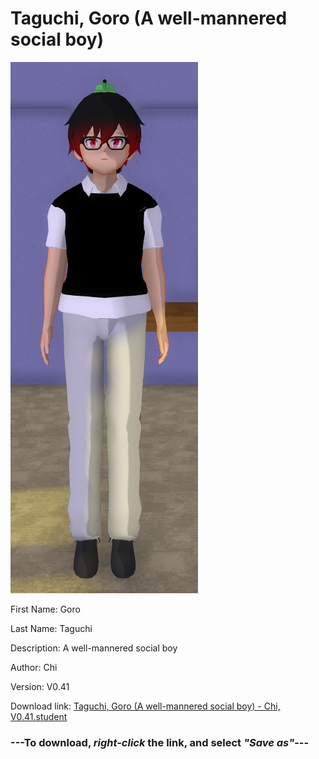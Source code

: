 # Taguchi, Goro (A well-mannered social boy)

<img src = "https://raw.githubusercontent.com/Arbiter1223/Daigaku-Gurashi-Custom-Students/master/Students/Files/Taguchi%2C%20Goro%20(A%20well-mannered%20social%20boy).png">

First Name: Goro

Last Name: Taguchi

Description: A well-mannered social boy

Author: Chi

Version: V0.41

Download link: <a href="https://raw.githubusercontent.com/Arbiter1223/Daigaku-Gurashi-Custom-Students/master/Students/Files/Taguchi%2C%20Goro%20(A%20well-mannered%20social%20boy)%20-%20Chi%2C%20V0.41.student">Taguchi, Goro (A well-mannered social boy) - Chi, V0.41.student</a>

### ---**To download, _right-click_ the link, and select _"Save as"_**---
